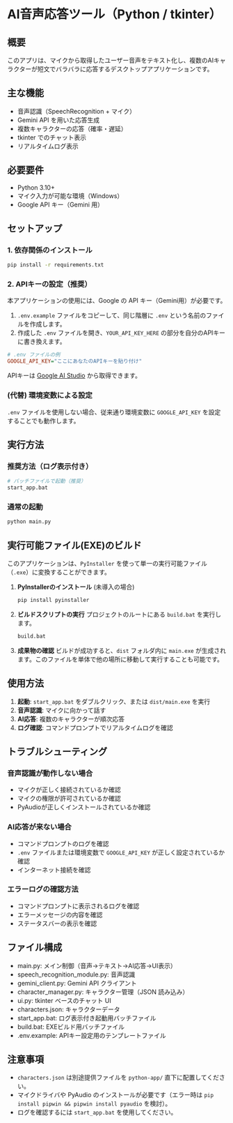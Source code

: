 # AI音声応答ツール（Python / tkinter）

## 概要
このアプリは、マイクから取得したユーザー音声をテキスト化し、複数のAIキャラクターが短文でバラバラに応答するデスクトップアプリケーションです。

## 主な機能
- 音声認識（SpeechRecognition + マイク）
- Gemini API を用いた応答生成
- 複数キャラクターの応答（確率・遅延）
- tkinter でのチャット表示
- リアルタイムログ表示

## 必要要件
- Python 3.10+
- マイク入力が可能な環境（Windows）
- Google API キー（Gemini 用）

## セットアップ

### 1. 依存関係のインストール
```bash
pip install -r requirements.txt
```

### 2. APIキーの設定（推奨）
本アプリケーションの使用には、Google の API キー（Gemini用）が必要です。

1. `.env.example` ファイルをコピーして、同じ階層に `.env` という名前のファイルを作成します。
2. 作成した `.env` ファイルを開き、`YOUR_API_KEY_HERE` の部分を自分のAPIキーに書き換えます。

```ini
# .env ファイルの例
GOOGLE_API_KEY="ここにあなたのAPIキーを貼り付け"
```

APIキーは [Google AI Studio](https://aistudio.google.com/app/apikey) から取得できます。

### (代替) 環境変数による設定
`.env` ファイルを使用しない場合、従来通り環境変数に `GOOGLE_API_KEY` を設定することでも動作します。

## 実行方法

### 推奨方法（ログ表示付き）
```bash
# バッチファイルで起動（推奨）
start_app.bat
```

### 通常の起動
```bash
python main.py
```

## 実行可能ファイル(EXE)のビルド
このアプリケーションは、`PyInstaller` を使って単一の実行可能ファイル（`.exe`）に変換することができます。

1. **PyInstallerのインストール** (未導入の場合)
   ```bash
   pip install pyinstaller
   ```
2. **ビルドスクリプトの実行**
   プロジェクトのルートにある `build.bat` を実行します。
   ```bash
   build.bat
   ```
3. **成果物の確認**
   ビルドが成功すると、`dist` フォルダ内に `main.exe` が生成されます。このファイルを単体で他の場所に移動して実行することも可能です。

## 使用方法

1. **起動**: `start_app.bat` をダブルクリック、または `dist/main.exe` を実行
2. **音声認識**: マイクに向かって話す
3. **AI応答**: 複数のキャラクターが順次応答
4. **ログ確認**: コマンドプロンプトでリアルタイムログを確認

## トラブルシューティング

### 音声認識が動作しない場合
- マイクが正しく接続されているか確認
- マイクの権限が許可されているか確認
- PyAudioが正しくインストールされているか確認

### AI応答が来ない場合
- コマンドプロンプトのログを確認
- `.env` ファイルまたは環境変数で `GOOGLE_API_KEY` が正しく設定されているか確認
- インターネット接続を確認

### エラーログの確認方法
- コマンドプロンプトに表示されるログを確認
- エラーメッセージの内容を確認
- ステータスバーの表示を確認

## ファイル構成
- main.py: メイン制御（音声→テキスト→AI応答→UI表示）
- speech_recognition_module.py: 音声認識
- gemini_client.py: Gemini API クライアント
- character_manager.py: キャラクター管理（JSON 読み込み）
- ui.py: tkinter ベースのチャット UI
- characters.json: キャラクターデータ
- start_app.bat: ログ表示付き起動用バッチファイル
- build.bat: EXEビルド用バッチファイル
- .env.example: APIキー設定用のテンプレートファイル

## 注意事項
- `characters.json` は別途提供ファイルを `python-app/` 直下に配置してください。
- マイクドライバや PyAudio のインストールが必要です（エラー時は `pip install pipwin && pipwin install pyaudio` を検討）。
- ログを確認するには `start_app.bat` を使用してください。
